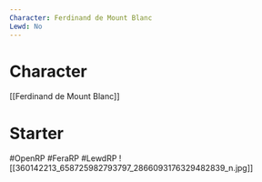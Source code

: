 ```yaml
---
Character: Ferdinand de Mount Blanc
Lewd: No
---
```

# Character
[[Ferdinand de Mount Blanc]]

# Starter


#OpenRP #FeraRP #LewdRP
![[360142213_658725982793797_2866093176329482839_n.jpg]]